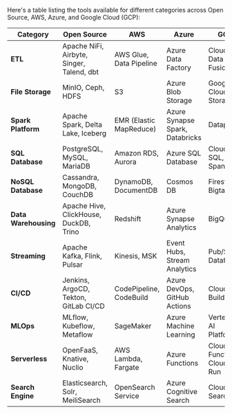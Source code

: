 Here's a table listing the tools available for different categories across Open Source, AWS, Azure, and Google Cloud (GCP):  

| Category        | Open Source                         | AWS                     | Azure                     | GCP                        |
|---------------|----------------------------------|------------------------|--------------------------|---------------------------|
| **ETL**        | Apache NiFi, Airbyte, Singer, Talend, dbt  | AWS Glue, Data Pipeline  | Azure Data Factory        | Cloud Data Fusion         |
| **File Storage** | MinIO, Ceph, HDFS               | S3                      | Azure Blob Storage        | Google Cloud Storage      |
| **Spark Platform** | Apache Spark, Delta Lake, Iceberg | EMR (Elastic MapReduce)  | Azure Synapse Spark, Databricks | Dataproc                  |
| **SQL Database** | PostgreSQL, MySQL, MariaDB      | Amazon RDS, Aurora      | Azure SQL Database        | Cloud SQL, Spanner        |
| **NoSQL Database** | Cassandra, MongoDB, CouchDB    | DynamoDB, DocumentDB     | Cosmos DB                 | Firestore, Bigtable       |
| **Data Warehousing** | Apache Hive, ClickHouse, DuckDB, Trino | Redshift                | Azure Synapse Analytics   | BigQuery                  |
| **Streaming**   | Apache Kafka, Flink, Pulsar      | Kinesis, MSK            | Event Hubs, Stream Analytics | Pub/Sub, Dataflow         |
| **CI/CD**       | Jenkins, ArgoCD, Tekton, GitLab CI/CD | CodePipeline, CodeBuild | Azure DevOps, GitHub Actions | Cloud Build               |
| **MLOps**       | MLflow, Kubeflow, Metaflow       | SageMaker               | Azure Machine Learning    | Vertex AI, AI Platform    |
| **Serverless**  | OpenFaaS, Knative, Nuclio       | AWS Lambda, Fargate     | Azure Functions           | Cloud Functions, Cloud Run |
| **Search Engine** | Elasticsearch, Solr, MeiliSearch | OpenSearch Service       | Azure Cognitive Search    | Cloud Search              |
